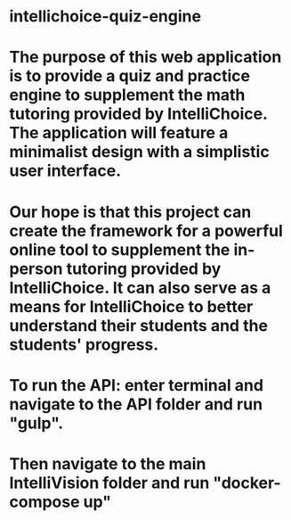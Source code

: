 # intellichoice-quiz-engine

# The purpose of this web application is to provide a quiz and practice engine to supplement the math tutoring provided by IntelliChoice. The application will feature a minimalist design with a simplistic user interface.

# Our hope is that this project can create the framework for a powerful online tool to supplement the in-person tutoring provided by IntelliChoice. It can also serve as a means for IntelliChoice to better understand their students and the students' progress.

# To run the API: enter terminal and navigate to the API folder and run "gulp".
# Then navigate to the main IntelliVision folder and run "docker-compose up"
